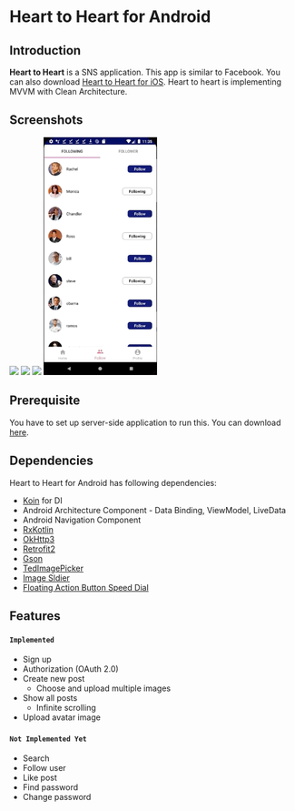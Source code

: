 # Heart to Heart for Android

## Introduction
**Heart to Heart** is a SNS application. This app is similar to Facebook. You can also download [Heart to Heart for iOS](https://github.com/yologger/heart_to_heart_ios). Heart to heart is implementing MVVM with Clean Architecture.

## Screenshots
<img src="/imgs/hth_auth.gif" width="200">
<img src="/imgs/hth_new_post.gif" width="200">
<img src="/imgs/hth_follow.gif" width="200">
<img src="/imgs/hth_log_out.gif" width="200">

## Prerequisite
You have to set up server-side application to run this. You can download [here](https://github.com/yologger/heart_to_heart_server).

## Dependencies
Heart to Heart for Android has following dependencies:
* [Koin](https://github.com/InsertKoinIO/koin) for DI
* Android Architecture Component - Data Binding, ViewModel, LiveData
* Android Navigation Component
* [RxKotlin](hhttps://github.com/ReactiveX/RxKotlin)
* [OkHttp3](https://github.com/square/okhttp)
* [Retrofit2](https://github.com/square/retrofit)
* [Gson](https://github.com/google/gson)
* [TedImagePicker](https://github.com/ParkSangGwon/TedImagePicker)
* [Image Sldier](https://github.com/ouattararomuald/android-image-slider)
* [Floating Action Button Speed Dial](https://github.com/leinardi/FloatingActionButtonSpeedDial)


## Features
#### `Implemented`
* Sign up
* Authorization (OAuth 2.0)
* Create new post
	- Choose and upload multiple images 
* Show all posts
    - Infinite scrolling
* Upload avatar image

#### `Not Implemented Yet`
* Search
* Follow user
* Like post
* Find password
* Change password

